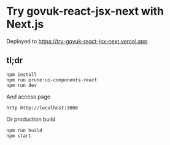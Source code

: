 # Try govuk-react-jsx-next with Next.js

Deployed to <https://try-govuk-react-jsx-next.vercel.app>

## tl;dr

    npm install
    npm run prune:ui-components-react
    npm run dev

And access page

    http http://localhost:3000

Or production build

    npm run build
    npm start
